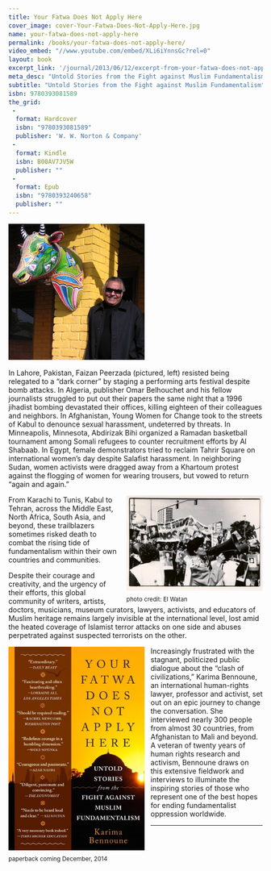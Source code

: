 ```yaml
---
title: Your Fatwa Does Not Apply Here
cover_image: cover-Your-Fatwa-Does-Not-Apply-Here.jpg
name: your-fatwa-does-not-apply-here
permalink: /books/your-fatwa-does-not-apply-here/
video_embed: "//www.youtube.com/embed/XLi6iYnnsGc?rel=0"
layout: book
excerpt_link: '/journal/2013/06/12/excerpt-from-your-fatwa-does-not-apply-here/'
meta_desc: "Untold Stories from the Fight against Muslim Fundamentalism"
subtitle: "Untold Stories from the Fight against Muslim Fundamentalism"
isbn: 9780393081589
the_grid:
 - 
  format: Hardcover
  isbn: "9780393081589"
  publisher: 'W. W. Norton & Company'
 - 
  format: Kindle
  isbn: B00AV7JV5W
  publisher: ""
 - 
  format: Epub
  isbn: "9780393240658"
  publisher: ""
---
```


![The late great Pakistani arts promoter and producer Faizan Peerzada. December 2010. Lahore](/assets/img/PICT0077_wr-270px.jpg)

In Lahore, Pakistan, Faizan Peerzada (pictured, left) resisted being relegated to a “dark corner” by staging a performing arts festival despite bomb attacks. In Algeria, publisher Omar Belhouchet and his fellow journalists struggled to put out their papers the same night that a 1996 jihadist bombing devastated their offices, killing eighteen of their colleagues and neighbors. In Afghanistan, Young Women for Change took to the streets of Kabul to denounce sexual harassment, undeterred by threats. In Minneapolis, Minnesota, Abdirizak Bihi organized a Ramadan basketball tournament among Somali refugees to counter recruitment efforts by Al Shabaab. In Egypt, female demonstrators tried to reclaim Tahrir Square on international women’s day despite Salafist harassment.  In neighboring Sudan, women activists were dragged away from a Khartoum protest against the flogging of women for wearing trousers, but vowed to return “again and again.”

<span class="caption" style="width:270px;float:right;margin-left:12px;">
  <img src="/assets/img/rassemblement_22_03_1994_wr_270px.jpg" style="margin-bottom: 4px; " class="image-shadow">
  <br>
  <small>photo credit: El Watan</small> 
</span>

From Karachi to Tunis, Kabul to Tehran, across the Middle East, North Africa, South Asia, and beyond, these trailblazers sometimes risked death to combat the rising tide of fundamentalism within their own countries and communities.

Despite their courage and creativity, and the urgency of their efforts, this global community of writers, artists, doctors, musicians, museum curators, lawyers, activists, and educators of Muslim heritage remains largely invisible at the international level, lost amid the heated coverage of Islamist terror attacks on one side and abuses perpetrated against suspected terrorists on the other.

<span class="caption" style="width:270px;float:left;margin-right:12px;">
  <img src="/assets/img/cover_your-fatwa-does-not-apply-here_pb_978-0-393-35025-8-s.jpg" style="margin-bottom: 4px; " class="image-shadow">
  <br>
  <small>paperback coming December, 2014</small> 
</span>

Increasingly frustrated with the stagnant, politicized public dialogue about the “clash of civilizations,” Karima Bennoune, an international human-rights lawyer, professor and activist, set out on an epic journey to change the conversation. She interviewed nearly 300 people from almost 30 countries, from Afghanistan to Mali and beyond. A veteran of twenty years of human rights research and activism, Bennoune draws on this extensive fieldwork and interviews to illuminate the inspiring stories of those who represent one of the best hopes for ending fundamentalist oppression worldwide.

---


